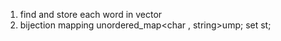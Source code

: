 1. find and store each word in vector
2. bijection mapping
unordered_map<char , string>ump;
set<string> st;